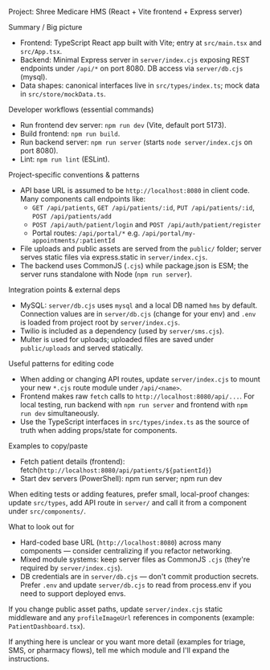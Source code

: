 Project: Shree Medicare HMS (React + Vite frontend + Express server)

Summary / Big picture
- Frontend: TypeScript React app built with Vite; entry at `src/main.tsx` and `src/App.tsx`.
- Backend: Minimal Express server in `server/index.cjs` exposing REST endpoints under `/api/*` on port 8080. DB access via `server/db.cjs` (mysql).
- Data shapes: canonical interfaces live in `src/types/index.ts`; mock data in `src/store/mockData.ts`.

Developer workflows (essential commands)
- Run frontend dev server: `npm run dev` (Vite, default port 5173).
- Build frontend: `npm run build`.
- Run backend server: `npm run server` (starts `node server/index.cjs` on port 8080).
- Lint: `npm run lint` (ESLint).

Project-specific conventions & patterns
- API base URL is assumed to be `http://localhost:8080` in client code. Many components call endpoints like:
  - `GET /api/patients`, `GET /api/patients/:id`, `PUT /api/patients/:id`, `POST /api/patients/add`
  - `POST /api/auth/patient/login` and `POST /api/auth/patient/register`
  - Portal routes: `/api/portal/*` e.g. `/api/portal/my-appointments/:patientId`
- File uploads and public assets are served from the `public/` folder; server serves static files via express.static in `server/index.cjs`.
- The backend uses CommonJS (`.cjs`) while package.json is ESM; the server runs standalone with Node (`npm run server`).

Integration points & external deps
- MySQL: `server/db.cjs` uses `mysql` and a local DB named `hms` by default. Connection values are in `server/db.cjs` (change for your env) and `.env` is loaded from project root by `server/index.cjs`.
- Twilio is included as a dependency (used by `server/sms.cjs`).
- Multer is used for uploads; uploaded files are saved under `public/uploads` and served statically.

Useful patterns for editing code
- When adding or changing API routes, update `server/index.cjs` to mount your new `*.cjs` route module under `/api/<name>`.
- Frontend makes raw `fetch` calls to `http://localhost:8080/api/...`. For local testing, run backend with `npm run server` and frontend with `npm run dev` simultaneously.
- Use the TypeScript interfaces in `src/types/index.ts` as the source of truth when adding props/state for components.

Examples to copy/paste
- Fetch patient details (frontend):
  fetch(`http://localhost:8080/api/patients/${patientId}`)
- Start dev servers (PowerShell):
  npm run server; npm run dev

When editing tests or adding features, prefer small, local-proof changes: update `src/types`, add API route in `server/` and call it from a component under `src/components/`.

What to look out for
- Hard-coded base URL (`http://localhost:8080`) across many components — consider centralizing if you refactor networking.
- Mixed module systems: keep server files as CommonJS `.cjs` (they're required by `server/index.cjs`).
- DB credentials are in `server/db.cjs` — don't commit production secrets. Prefer `.env` and update `server/db.cjs` to read from process.env if you need to support deployed envs.

If you change public asset paths, update `server/index.cjs` static middleware and any `profileImageUrl` references in components (example: `PatientDashboard.tsx`).

If anything here is unclear or you want more detail (examples for triage, SMS, or pharmacy flows), tell me which module and I'll expand the instructions.
